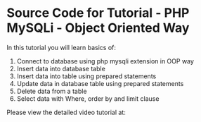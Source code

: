 # Source Code for Tutorial - PHP MySQLi - Object Oriented Way

In this tutorial you will learn basics of:

  1. Connect to database using  php mysqli extension in OOP way
  2. Insert data into database table
  3. Insert data into table using prepared statements
  4. Update data in database table using prepared statements
  5. Delete data from a table
  6. Select data with Where, order by and limit clause
  
  
  Please view the detailed video tutorial at: 
